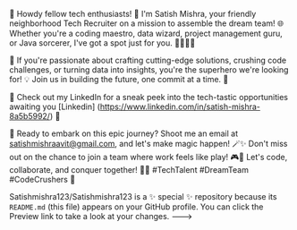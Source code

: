 🚀 Howdy fellow tech enthusiasts! 🌟 I'm Satish Mishra, your friendly neighborhood Tech Recruiter on a mission to assemble the dream team! 🌐 Whether you're a coding maestro, data wizard, project management guru, or Java sorcerer, I've got a spot just for you. 👩‍💻👨‍💻

🌈 If you're passionate about crafting cutting-edge solutions, crushing code challenges, or turning data into insights, you're the superhero we're looking for! 💡 Join us in building the future, one commit at a time. 🚧

📌 Check out my LinkedIn for a sneak peek into the tech-tastic opportunities awaiting you [Linkedin] (https://www.linkedin.com/in/satish-mishra-8a5b5992/)  🚀

📧 Ready to embark on this epic journey? Shoot me an email at satishmishraavit@gmail.com, and let's make magic happen! 🪄✨ Don't miss out on the chance to join a team where work feels like play! 🎮👾 Let's code, collaborate, and conquer together! 🚀🌟 #TechTalent #DreamTeam #CodeCrushers 🚀

Satishmishra123/Satishmishra123 is a ✨ special ✨ repository because its `README.md` (this file) appears on your GitHub profile.
You can click the Preview link to take a look at your changes.
--->
